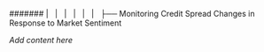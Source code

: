 ####### |   |   |   |   |   |   ├── Monitoring Credit Spread Changes in Response to Market Sentiment

*Add content here*